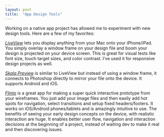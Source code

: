 ```yaml
---
layout: post
title:  "App Design Tools"
---
```


Working on a native app project has allowed me to experiment with new design tools. Here are a few of my favorites:

*[LiveView](http://www.zambetti.com/projects/liveview/)* lets you display anything from your Mac onto your iPhone/iPad. You simply overlay a window frame on your design file and boom your design is projected on your device screen. This is great for visual tests like font size, touch target sizes, and color contrast. I’ve used it for responsive design projects as well. 

*[Skala Preview](http://bjango.com/mac/skalapreview/)* is similar to LiveView but instead of using a window frame, it connects to Photoshop directly to mirror your file onto the device. It supports Android and iOS.

*[Flinto](https://www.flinto.com/)* is a great app for making a super quick interactive prototype from your wireframes. You just add your image files and then easily add hot spots for navigation, select transitions and setup fixed headers/footers. It works on iOS/Android phones/tablets and is amazingly intuitive to use. The benefits of seeing your early design concepts on the device, with realistic interaction are huge. It enables better user flow, navigation and interaction decisions at the beginning of a project, instead of waiting dev to make it real and then discovering issues.